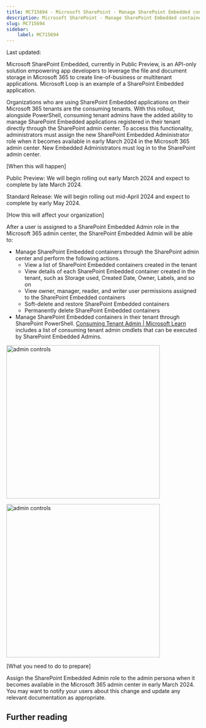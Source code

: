 ```yaml
---
title: MC715694 - Microsoft SharePoint - Manage SharePoint Embedded containers through the SharePoint admin center
description: Microsoft SharePoint - Manage SharePoint Embedded containers through the SharePoint admin center
slug: MC715694
sidebar:
    label: MC715694
---
```



Last updated: 

<p style="">Microsoft SharePoint Embedded, currently in Public Preview, is an API-only solution empowering app developers to leverage the file and document storage in Microsoft 365 to create line-of-business or multitenant applications. Microsoft Loop is an example of a SharePoint Embedded application.
</p><p style="">Organizations who are using SharePoint Embedded applications on their Microsoft 365 tenants are the consuming tenants. With this rollout, alongside PowerShell, consuming tenant admins have the added ability to manage SharePoint Embedded applications registered in their tenant directly through the SharePoint admin center. To access this functionality, administrators must assign the new SharePoint Embedded Administrator role when it becomes available in early March 2024 in the Microsoft 365 admin center. New Embedded Administrators must log in to the SharePoint admin center.
</p><p style="">[When this will happen]
</p><p style="">Public Preview: We will begin rolling out early March 2024 and expect to complete by late March 2024.</p><p style="">Standard Release: We will begin rolling out mid-April 2024 and expect to complete by early May 2024.</p><p style="">[How this will affect your organization]</p><p style="">After a user is assigned to a SharePoint Embedded Admin role in the Microsoft 365 admin center, the SharePoint Embedded Admin will be able to:
</p><ul><li>Manage SharePoint Embedded containers through the SharePoint admin center and perform the following actions.
<ul><li>View a list of SharePoint Embedded containers created in the tenant</li><li>View details of each SharePoint Embedded container created in the tenant, such as Storage used, Created Date, Owner, Labels, and so on</span></li><li><span style="font-size: 14px;">View owner, manager, reader, and writer user permissions assigned to the SharePoint Embedded containers</span></li><li>Soft-delete and restore SharePoint Embedded containers</li><li>Permanently delete SharePoint Embedded containers</li></ul></li><li>Manage SharePoint Embedded containers in their tenant through SharePoint PowerShell. <a href="https://learn.microsoft.com/sharepoint/dev/embedded/concepts/admin-exp/cta" target="_blank">Consuming Tenant Admin | Microsoft Learn</a> includes a list of consuming tenant admin cmdlets that can be executed by SharePoint Embedded Admins.</li></ul><p style=""><img src="https://img-prod-cms-rt-microsoft-com.akamaized.net/cms/api/am/imageFileData/RW1hBTn?ver=fd1c" style="width: 400px;" alt="admin controls"></p><p style=""><img src="https://img-prod-cms-rt-microsoft-com.akamaized.net/cms/api/am/imageFileData/RW1hzeV?ver=b9c5" style="width: 400px;" alt="admin controls"></p><p style="">[What you need to do to prepare]
</p><p style="">Assign the SharePoint Embedded Admin role to the admin persona when it becomes available in the Microsoft 365 admin center in early March 2024. You may want to notify your users about this change and update any relevant documentation as appropriate.</p>

## Further reading
